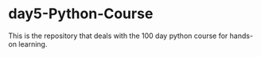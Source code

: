 # day5-Python-Course
This is the repository that deals with the 100 day python course for hands-on learning.
